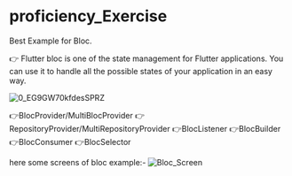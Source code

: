 # proficiency_Exercise
 Best Example for Bloc.

 👉  Flutter bloc is one of the state management for Flutter applications. You can use it to handle all the possible states of your application in an easy way.
 
 ![0_EG9GW70kfdesSPRZ](https://github.com/vishwajeetbharti/proficiency_Exercise/assets/71969138/b8b165d4-63d9-43b3-a9ad-6b14d6be826d)
 
 👉BlocProvider/MultiBlocProvider
 👉RepositoryProvider/MultiRepositoryProvider
 👉BlocListener
 👉BlocBuilder
 👉BlocConsumer
 👉BlocSelector

 here some screens of bloc example:-
 ![Bloc_Screen](https://github.com/vishwajeetbharti/proficiency_Exercise/assets/71969138/ab80b6ef-04e9-4648-a302-03dc689545b8)

